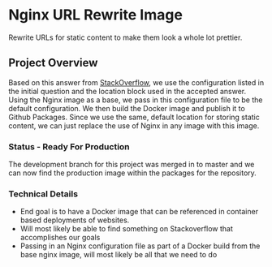 # Nginx URL Rewrite Image

Rewrite URLs for static content to make them look a whole lot prettier.

## Project Overview

Based on this answer from [StackOverflow](https://stackoverflow.com/questions/38228393/nginx-remove-html-extension), we use the configuration listed in the initial question and the location block used in the accepted answer. Using the Nginx image as a base, we pass in this configuration file to be the default configuration. We then build the Docker image and publish it to Github Packages. Since we use the same, default location for storing static content, we can just replace the use of Nginx in any image with this image.

### Status - Ready For Production

The development branch for this project was merged in to master and we can now find the production image within the packages for the repository.

### Technical Details

* End goal is to have a Docker image that can be referenced in container based deployments of websites.
* Will most likely be able to find something on Stackoverflow that accomplishes our goals
* Passing in an Nginx configuration file as part of a Docker build from the base nginx image, will most likely be all that we need to do
